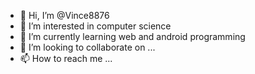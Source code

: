 - 👋 Hi, I’m @Vince8876
- 👀 I’m interested in computer science
- 🌱 I’m currently learning web and android programming
- 💞️ I’m looking to collaborate on ...
- 📫 How to reach me ...

<!---
Vince8876/Vince8876 is a ✨ special ✨ repository because its `README.md` (this file) appears on your GitHub profile.
You can click the Preview link to take a look at your changes.
--->
